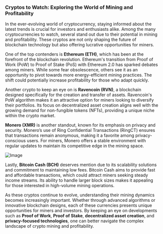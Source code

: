 ### Cryptos to Watch: Exploring the World of Mining and Profitability

In the ever-evolving world of cryptocurrency, staying informed about the latest trends is crucial for investors and enthusiasts alike. Among the many cryptocurrencies to watch, several stand out due to their potential in mining and profitability. These cryptos are not only shaping the future of blockchain technology but also offering lucrative opportunities for miners.

One of the top contenders is **Ethereum (ETH)**, which has been at the forefront of the blockchain revolution. Ethereum's transition from Proof of Work (PoW) to Proof of Stake (PoS) with Ethereum 2.0 has sparked debates among miners. While some fear obsolescence, others see it as an opportunity to pivot towards more energy-efficient mining practices. The shift could potentially increase profitability for those who adapt quickly.

Another crypto to keep an eye on is **Ravencoin (RVN)**, a blockchain designed specifically for the creation and transfer of assets. Ravencoin's PoW algorithm makes it an attractive option for miners looking to diversify their portfolios. Its focus on decentralized asset creation aligns well with the growing demand for non-fungible tokens (NFTs), providing a unique niche within the crypto market.

**Monero (XMR)** is another standout, known for its emphasis on privacy and security. Monero’s use of Ring Confidential Transactions (RingCT) ensures that transactions remain anonymous, making it a favorite among privacy-conscious users. For miners, Monero offers a stable environment with regular updates to maintain its competitive edge in the mining space.

![Image](https://github.com/user-attachments/assets/31692037-0104-4703-abd1-696b6a7dd41b)

Lastly, **Bitcoin Cash (BCH)** deserves mention due to its scalability solutions and commitment to maintaining low fees. Bitcoin Cash aims to provide fast and affordable transactions, which could attract miners seeking steady income streams. Its ability to handle larger block sizes makes it appealing for those interested in high-volume mining operations.

As these cryptos continue to evolve, understanding their mining dynamics becomes increasingly important. Whether through advanced algorithms or innovative blockchain designs, each of these currencies presents unique opportunities for miners and investors. By keeping an eye on developments such as **Proof of Work**, **Proof of Stake**, **decentralized asset creation**, and **privacy-focused technologies**, one can better navigate the complex landscape of crypto mining and profitability.